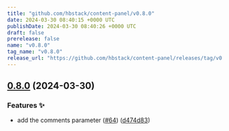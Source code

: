 ```yaml
---
title: "github.com/hbstack/content-panel/v0.8.0"
date: 2024-03-30 08:40:15 +0000 UTC
publishDate: 2024-03-30 08:40:26 +0000 UTC
draft: false
prerelease: false
name: "v0.8.0"
tag_name: "v0.8.0"
release_url: "https://github.com/hbstack/content-panel/releases/tag/v0.8.0"
---
```


## [0.8.0](https://github.com/hbstack/content-panel/compare/v0.7.2...v0.8.0) (2024-03-30)


### Features ✨

* add the comments parameter ([#64](https://github.com/hbstack/content-panel/issues/64)) ([d474d83](https://github.com/hbstack/content-panel/commit/d474d838a0f1a23df1c19b38ca7737e1da6515c2))
